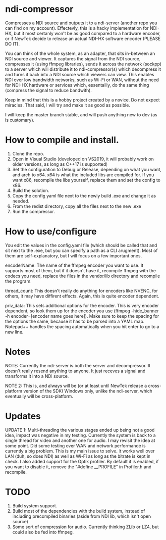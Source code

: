 # ndi-compressor
Compresses a NDI source and outputs it to a ndi-server (another repo you can find on my account). Effectevly, this is a hacky implementation for NDI-HX, but it most certanly won't be as good compared to a hardware encoder, or if NewTek decide to release an actual NDI-HX software encoder (PLEASE DO IT).

You can think of the whole system, as an adapter, that sits in-between an NDI source and viewer. It captures the signal from the NDI source, compresses it (using ffmpeg libraries), sends it across the network (sockpp) to a server which will distribute it to ndi-compressor(s) which decompress it and turns it back into a NDI source which viewers can view. This enables NDI over low bandwidth networks, such as Wi-Fi or WAN, without the need for NDI-HX hardware or services which, essentailly, do the same thing (compress the signal to reduce bandwith).

Keep in mind that this is a hobby project created by a novice. Do not expect miracles. That said, I will try and make it as good as possible.

I will keep the master branch stable, and will push anything new to dev (as is customary).

# How to compile and install.
1. Clone the repo.
2. Open in Visual Studio (developed on VS2019, it will probably work on older versions, as long as C++17 is supported)
3. Set the configuration to Debug or Release, depending on what you want, and arch to x64. x64 is what the included libs are compiled for. If you want x86, recompile the libs yourself, replace them and set the config to x86.
4. Build the solution.
5. Copy the config.yaml file next to the newly build .exe and change it as needed.
6. From the redist directory, copy all the files next to the new .exe
7. Run the compressor.

# How to use/configure
You edit the values in the config.yaml file (which should be called that and sit next to the .exe, but you can specify a path as a CLI arugment). Most of them are self-explanatory, but I will focus on a few important ones.

encoderName: The name of the ffmpeg encoder you want to use. It supports most of them, but if it doesn't have it, recompile ffmpeg with the codecs you need, replace the files in the vendor/lib directory and recompile the program.

thread_count: This doesn't really do anything for encoders like NVENC, for others, it may have diffirent effects. Again, this is quite encoder dependent.

priv_data: This sets additional options for the encoder. This is very encoder dependent, so look them up for the encoder you use (ffmpeg -hide_banner -h encoder=[encoder name goes here]). Make sure to keep the spacing for the options the same, because it has to be parsed into a YAML map. Notepad++ handles the spacing automatically when you hit enter to go to a new line.

# Notes
NOTE: Currently the ndi-server is both the server and decompressor. It doesn't really resend anything to anyone. It just receves a signal and transforms it into a NDI source.

NOTE 2: This is, and always will be (or at least until NewTek release a cross-platform version of the SDK) Windows only, unlike the ndi-server, which eventually will be cross-platform.

# Updates
UPDATE 1: Multi-threading the various stages ended up being not a good idea, impact was negative in my testing. Currently the system is back to a single thread for video and another one for audio. I may revisit the idea at some point. Did some testing over WAN and network performance is currently a big problem. This is my main issue to solve. It works well over LAN (duh, so does NDI) as well as Wi-Fi as long as the bitrate is kept in check.
I also added support for the Optik profiler. By default it is enabled, if you want to disable it, remove the "#define __PROFILE" in Profiler.h and recompile.

# TODO
1. Build system support.
2. Build most of the dependencies with the build system, instead of including precompiled binaries (aside from NDI lib, which isn't open source)
3. Some sort of compression for audio. Currently thinking ZLib or LZ4, but could also be fed into ffmpeg.
